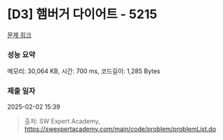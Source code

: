 # [D3] 햄버거 다이어트 - 5215 

[문제 링크](https://swexpertacademy.com/main/code/problem/problemDetail.do?contestProbId=AWT-lPB6dHUDFAVT) 

### 성능 요약

메모리: 30,064 KB, 시간: 700 ms, 코드길이: 1,285 Bytes

### 제출 일자

2025-02-02 15:39



> 출처: SW Expert Academy, https://swexpertacademy.com/main/code/problem/problemList.do